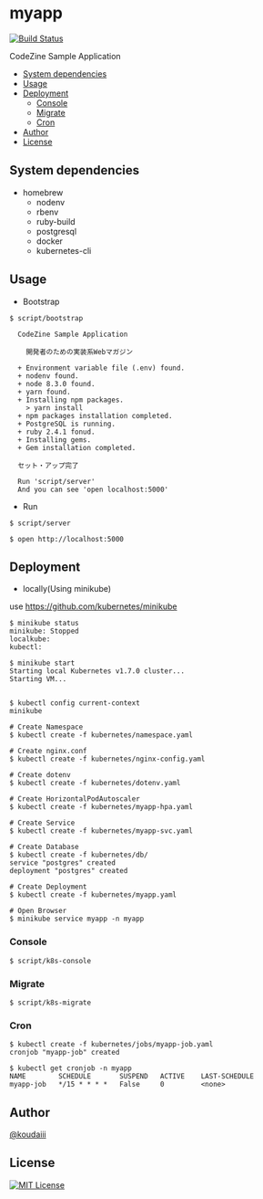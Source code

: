 myapp
=================

[![Build Status](https://travis-ci.org/koudaiii/myapp.svg?branch=master)](https://travis-ci.org/koudaiii/myapp)

CodeZine Sample Application

* [System dependencies](#system-dependencies)
* [Usage](#usage)
* [Deployment](#deployment)
   * [Console](#console)
   * [Migrate](#migrate)
   * [Cron](#cron)
* [Author](#author)
* [License](#license)

System dependencies
-------------

- homebrew
  - nodenv
  - rbenv
  - ruby-build
  - postgresql
  - docker
  - kubernetes-cli

Usage
-------------

- Bootstrap

```shell-session
$ script/bootstrap

  CodeZine Sample Application

    開発者のための実装系Webマガジン

  + Environment variable file (.env) found.
  + nodenv found.
  + node 8.3.0 found.
  + yarn found.
  + Installing npm packages.
    > yarn install
  + npm packages installation completed.
  + PostgreSQL is running.
  + ruby 2.4.1 fonud.
  + Installing gems.
  + Gem installation completed.

  セット・アップ完了

  Run 'script/server'
  And you can see 'open localhost:5000'
```

- Run

```shell-session
$ script/server
```

`$ open http://localhost:5000`


Deployment
-------------

- locally(Using minikube)

use https://github.com/kubernetes/minikube

```shell-session
$ minikube status
minikube: Stopped
localkube:
kubectl:

$ minikube start
Starting local Kubernetes v1.7.0 cluster...
Starting VM...


$ kubectl config current-context
minikube
```

```shell-session
# Create Namespace
$ kubectl create -f kubernetes/namespace.yaml

# Create nginx.conf
$ kubectl create -f kubernetes/nginx-config.yaml

# Create dotenv
$ kubectl create -f kubernetes/dotenv.yaml

# Create HorizontalPodAutoscaler
$ kubectl create -f kubernetes/myapp-hpa.yaml

# Create Service
$ kubectl create -f kubernetes/myapp-svc.yaml

# Create Database
$ kubectl create -f kubernetes/db/
service "postgres" created
deployment "postgres" created

# Create Deployment
$ kubectl create -f kubernetes/myapp.yaml
```

```shell-session
# Open Browser
$ minikube service myapp -n myapp
```

### Console

```shell-session
$ script/k8s-console
```

### Migrate

```shell-session
$ script/k8s-migrate
```

### Cron

```shell-session
$ kubectl create -f kubernetes/jobs/myapp-job.yaml
cronjob "myapp-job" created

$ kubectl get cronjob -n myapp
NAME        SCHEDULE       SUSPEND   ACTIVE    LAST-SCHEDULE
myapp-job   */15 * * * *   False     0         <none>
```

Author
-------------

[@koudaiii](https://github.com/koudaiii)

License
-------------

[![MIT License](http://img.shields.io/badge/license-MIT-blue.svg?style=flat)](LICENSE)
